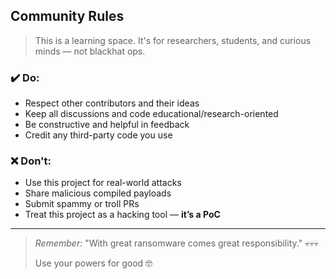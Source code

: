## Community Rules

> This is a learning space. It's for researchers, students, and curious minds &mdash; not blackhat ops.

### ✔️ Do:

* Respect other contributors and their ideas
* Keep all discussions and code educational/research-oriented
* Be constructive and helpful in feedback
* Credit any third-party code you use

### ❌ Don't:

* Use this project for real-world attacks
* Share malicious compiled payloads
* Submit spammy or troll PRs
* Treat this project as a hacking tool &mdash; **it’s a PoC**

---

> *Remember:* "With great ransomware comes great responsibility." 💀💀💀
> 
> Use your powers for good 🤓
